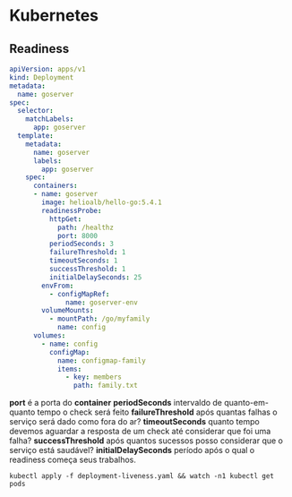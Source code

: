 # Kubernetes

## Readiness

```yaml
apiVersion: apps/v1
kind: Deployment
metadata:
  name: goserver
spec:
  selector:
    matchLabels:
      app: goserver
  template:
    metadata:
      name: goserver
      labels:
        app: goserver
    spec:
      containers:
      - name: goserver
        image: helioalb/hello-go:5.4.1
        readinessProbe:
          httpGet:
            path: /healthz
            port: 8000
          periodSeconds: 3
          failureThreshold: 1
          timeoutSeconds: 1
          successThreshold: 1
          initialDelaySeconds: 25
        envFrom:
          - configMapRef:
              name: goserver-env
        volumeMounts:
          - mountPath: /go/myfamily
            name: config
      volumes:
        - name: config
          configMap:
            name: configmap-family
            items:
              - key: members
                path: family.txt
```

**port** é a porta do **container**
**periodSeconds** intervaldo de quanto-em-quanto tempo o check será feito
**failureThreshold** após quantas falhas o serviço será dado como fora do ar?
**timeoutSeconds** quanto tempo devemos aguardar a resposta de um check até considerar que foi uma falha?
**successThreshold** após quantos sucessos posso considerar que o serviço está saudável?
**initialDelaySeconds** período após o qual o readiness começa seus trabalhos.

```shell
kubectl apply -f deployment-liveness.yaml && watch -n1 kubectl get pods
```
